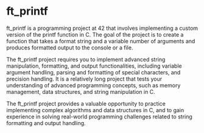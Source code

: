 # ft_printf
ft_printf is a programming project at 42 that involves implementing a custom version of the printf function in C. The goal of the project is to create a function that takes a format string and a variable number of arguments and produces formatted output to the console or a file.

The ft_printf project requires you to implement advanced string manipulation, formatting, and output functionalities, including variable argument handling, parsing and formatting of special characters, and precision handling. It is a relatively long project that tests your understanding of advanced programming concepts, such as memory management, data structures, and string manipulation in C.

The ft_printf project provides a valuable opportunity to practice implementing complex algorithms and data structures in C, and to gain experience in solving real-world programming challenges related to string formatting and output handling.
